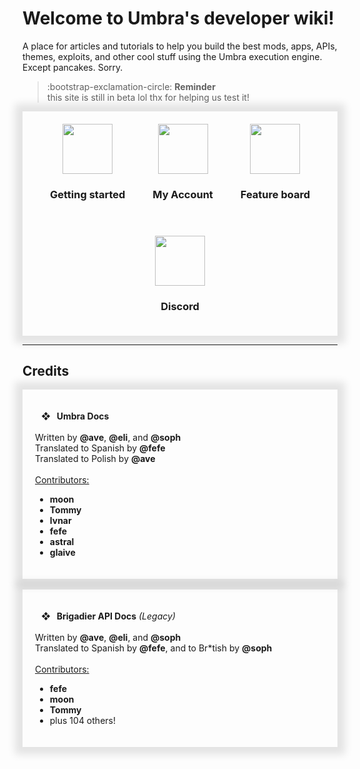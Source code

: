 # Welcome to Umbra's developer wiki!

A place for articles and tutorials to help you build the best mods, apps, APIs, themes, exploits, and other cool stuff using the Umbra execution engine. Except pancakes. Sorry.

> :bootstrap-exclamation-circle:
**Reminder**<br>
this site is still in beta lol thx for helping us test it!

<div align="center" style="box-shadow:0 0 12px 12px rgb(0 0 0 / 10%);">
    <a href="/scripting/getting-started"><div style="display:inline-block;padding:20px;">
        <img
            width="80px"
            style="display:block;left:auto;right:auto;"
            src="https://ave.is-a.dev/umbra/icons/home.png"
        >
        <h3>Getting started</h3>
    </div></a>
    <a href="/scripting/my-account"><div style="display:inline-block;padding:20px;">
        <img
            width="80px"
            style="display:block;left:auto;right:auto;"
            src="https://ave.is-a.dev/umbra/icons/user-shield.png"
        >
        <h3>My Account</h3>
    </div></a>
    <a target="_blank" href="https://ave.is-a.dev/umbra/feature-board"><div style="display:inline-block;padding:20px;">
        <img
            width="80px"
            style="display:block;left:auto;right:auto;"
            src="https://ave.is-a.dev/umbra/icons/scroll.png"
        >
        <h3>Feature board</h3>
    </div></a>
    <a target="_blank" href="https://ave.is-a.dev/umbra/discord"><div style="display:inline-block;padding:20px;">
        <img
            width="80px"
            style="display:block;left:auto;right:auto;"
            src="https://ave.is-a.dev/umbra/icons/server.png"
        >
        <h3>Discord</h3>
    </div></a>
</div>

---

## Credits

<div style="box-shadow:0 0 12px 12px rgb(0 0 0 / 10%);padding:20px"><p>
    <b>&nbsp;&nbsp;&nbsp;❖&nbsp;&nbsp;&nbsp;Umbra Docs</b><br><br>
    Written by <b>@ave</b>, <b>@eli</b>, and <b>@soph</b><br>
    Translated to Spanish by <b>@fefe</b><br>
    Translated to Polish by <b>@ave</b><br><br>
    <u>Contributors:</u><br>
    <ul>
        <li><b>moon</b></li>
        <li><b>Tommy</b></li>
        <li><b>lvnar</b></li>
        <li><b>fefe</b></li>
        <li><b>astral</b></li>
        <li><b>glaive</b></li>
    </ul>
</p></div><br>

<div style="box-shadow:0 0 12px 12px rgb(0 0 0 / 10%);padding:20px"><p>
    <b>&nbsp;&nbsp;&nbsp;❖&nbsp;&nbsp;&nbsp;Brigadier API Docs</b> <i>(Legacy)</i><br><br>
    Written by <b>@ave</b>, <b>@eli</b>, and <b>@soph</b><br>
    Translated to Spanish by <b>@fefe</b>, and to Br*tish by <b>@soph</b><br><br>
    <u>Contributors:</u><br>
    <ul>
        <li><b>fefe</b></li>
        <li><b>moon</b></li>
        <li><b>Tommy</b></li>
        <li>plus 104 others!</li>
    </ul>

</p></div>